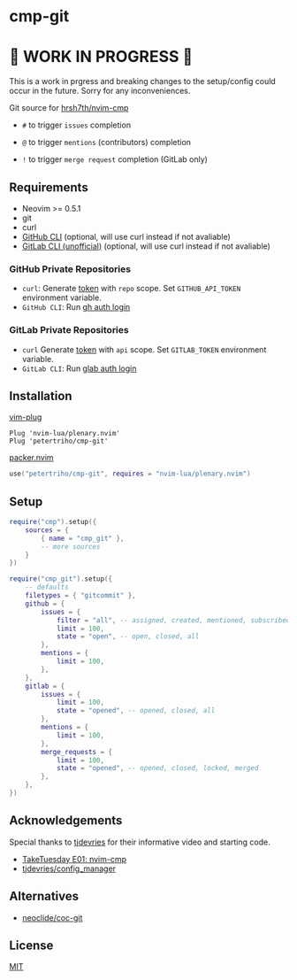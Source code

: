 # cmp-git

# 🚧 WORK IN PROGRESS 🚧

This is a work in prgress and breaking changes to the setup/config could occur
in the future. Sorry for any inconveniences.

Git source for [hrsh7th/nvim-cmp](https://github.com/hrsh7th/nvim-cmp)

- `#` to trigger `issues` completion

- `@` to trigger `mentions` (contributors) completion
- `!` to trigger `merge request` completion (GitLab only)

## Requirements

- Neovim >= 0.5.1
- git
- curl
- [GitHub CLI](https://cli.github.com/) (optional, will use curl instead if not avaliable)
- [GitLab CLI (unofficial)](https://github.com/profclems/glab) (optional, will use curl instead if not avaliable)

### GitHub Private Repositories

- `curl`: Generate [token](https://github.com/settings/tokens)
  with `repo` scope. Set `GITHUB_API_TOKEN` environment variable.
- `GitHub CLI`: Run [gh auth login](https://cli.github.com/manual/gh_auth_login)

### GitLab Private Repositories

- `curl` Generate [token](https://gitlab.com/-/profile/personal_access_tokens)
  with `api` scope. Set `GITLAB_TOKEN` environment variable.
- `GitLab CLI`: Run [glab auth login](https://glab.readthedocs.io/en/latest/auth/login.html)

## Installation

[vim-plug](https://github.com/junegunn/vim-plug)

```vim
Plug 'nvim-lua/plenary.nvim'
Plug 'petertriho/cmp-git'
```

[packer.nvim](https://github.com/wbthomason/packer.nvim)

```lua
use("petertriho/cmp-git", requires = "nvim-lua/plenary.nvim")
```

## Setup

```lua
require("cmp").setup({
    sources = {
        { name = "cmp_git" },
        -- more sources
    }
})

require("cmp_git").setup({
    -- defaults
    filetypes = { "gitcommit" },
    github = {
        issues = {
            filter = "all", -- assigned, created, mentioned, subscribed, all, repos
            limit = 100,
            state = "open", -- open, closed, all
        },
        mentions = {
            limit = 100,
        },
    },
    gitlab = {
        issues = {
            limit = 100,
            state = "opened", -- opened, closed, all
        },
        mentions = {
            limit = 100,
        },
        merge_requests = {
            limit = 100,
            state = "opened", -- opened, closed, locked, merged
        },
    },
})
```

## Acknowledgements

Special thanks to [tjdevries](https://github.com/tjdevries) for their informative video and starting code.

- [TakeTuesday E01: nvim-cmp](https://www.youtube.com/watch?v=_DnmphIwnjo)
- [tjdevries/config_manager](https://github.com/tjdevries/config_manager)

## Alternatives

- [neoclide/coc-git](https://github.com/neoclide/coc-git)

## License

[MIT](https://choosealicense.com/licenses/mit/)
